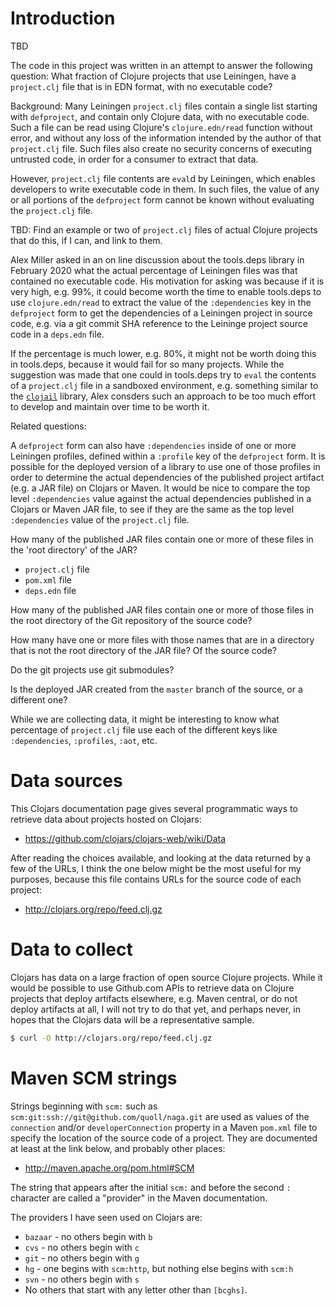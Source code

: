 # Introduction

TBD

The code in this project was written in an attempt to answer the
following question: What fraction of Clojure projects that use
Leiningen, have a `project.clj` file that is in EDN format, with no
executable code?

Background: Many Leiningen `project.clj` files contain a single list
starting with `defproject`, and contain only Clojure data, with no
executable code.  Such a file can be read using Clojure's
`clojure.edn/read` function without error, and without any loss of the
information intended by the author of that `project.clj` file.  Such
files also create no security concerns of executing untrusted code, in
order for a consumer to extract that data.

However, `project.clj` file contents are `eval`d by Leiningen, which
enables developers to write executable code in them.  In such files,
the value of any or all portions of the `defproject` form cannot be
known without evaluating the `project.clj` file.

TBD: Find an example or two of `project.clj` files of actual Clojure
projects that do this, if I can, and link to them.

Alex Miller asked in an on line discussion about the tools.deps
library in February 2020 what the actual percentage of Leiningen files
was that contained no executable code.  His motivation for asking was
because if it is very high, e.g. 99%, it could become worth the time
to enable tools.deps to use `clojure.edn/read` to extract the value of
the `:dependencies` key in the `defproject` form to get the
dependencies of a Leiningen project in source code, e.g. via a git
commit SHA reference to the Leininge project source code in a
`deps.edn` file.

If the percentage is much lower, e.g. 80%, it might not be worth doing
this in tools.deps, because it would fail for so many projects.  While
the suggestion was made that one could in tools.deps try to `eval` the
contents of a `project.clj` file in a sandboxed environment,
e.g. something similar to the
[`clojail`](https://github.com/Raynes/clojail) library, Alex consders
such an approach to be too much effort to develop and maintain over
time to be worth it.

Related questions:

A `defproject` form can also have `:dependencies` inside of one or
more Leiningen profiles, defined within a `:profile` key of the
`defproject` form.  It is possible for the deployed version of a
library to use one of those profiles in order to determine the actual
dependencies of the published project artifact (e.g. a JAR file) on
Clojars or Maven.  It would be nice to compare the top level
`:dependencies` value against the actual dependencies published in a
Clojars or Maven JAR file, to see if they are the same as the top
level `:dependencies` value of the `project.clj` file.

How many of the published JAR files contain one or more of these files
in the 'root directory' of the JAR?

+ `project.clj` file
+ `pom.xml` file
+ `deps.edn` file

How many of the published JAR files contain one or more of those files
in the root directory of the Git repository of the source code?

How many have one or more files with those names that are in a
directory that is not the root directory of the JAR file?  Of the
source code?

Do the git projects use git submodules?

Is the deployed JAR created from the `master` branch of the source, or
a different one?

While we are collecting data, it might be interesting to know what
percentage of `project.clj` file use each of the different keys like
`:dependencies`, `:profiles`, `:aot`, etc.


# Data sources

This Clojars documentation page gives several programmatic ways to
retrieve data about projects hosted on Clojars:

+ https://github.com/clojars/clojars-web/wiki/Data

After reading the choices available, and looking at the data returned
by a few of the URLs, I think the one below might be the most useful
for my purposes, because this file contains URLs for the source code
of each project:

+ http://clojars.org/repo/feed.clj.gz


# Data to collect

Clojars has data on a large fraction of open source Clojure projects.
While it would be possible to use Github.com APIs to retrieve data on
Clojure projects that deploy artifacts elsewhere, e.g. Maven central,
or do not deploy artifacts at all, I will not try to do that yet, and
perhaps never, in hopes that the Clojars data will be a representative
sample.

```bash
$ curl -O http://clojars.org/repo/feed.clj.gz
```


# Maven SCM strings

Strings beginning with `scm:` such as
`scm:git:ssh://git@github.com/quoll/naga.git` are used as values of
the `connection` and/or `developerConnection` property in a Maven
`pom.xml` file to specify the location of the source code of a
project.  They are documented at least at the link below, and probably
other places:

+ http://maven.apache.org/pom.html#SCM

The string that appears after the initial `scm:` and before the second
`:` character are called a "provider" in the Maven documentation.

The providers I have seen used on Clojars are:

+ `bazaar` - no others begin with `b`
+ `cvs` - no others begin with `c`
+ `git` - no others begin with `g`
+ `hg` - one begins with `scm:http`, but nothing else begins with `scm:h`
+ `svn` - no others begin with `s`
+ No others that start with any letter other than `[bcghs]`.
